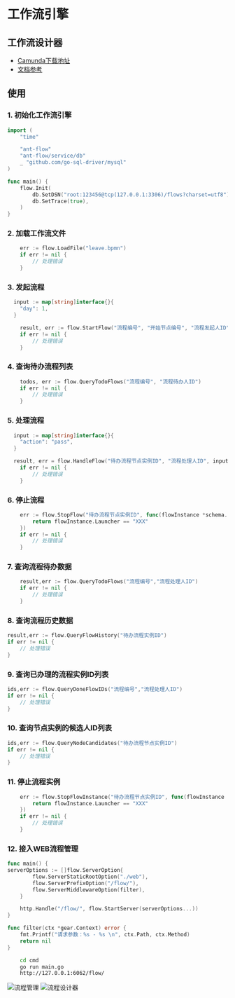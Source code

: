 # 工作流引擎

## 工作流设计器

- [Camunda下载地址](https://camunda.com/download/modeler/)
- [文档参考](https://docs.awspaas.com/reference-guide/aws-paas-process-reference-guide/process_structure/activities.html)


## 使用

### 1. 初始化工作流引擎

```go
import (
	"time"

	"ant-flow"
	"ant-flow/service/db"
	_ "github.com/go-sql-driver/mysql"
)

func main() {
	flow.Init(
		db.SetDSN("root:123456@tcp(127.0.0.1:3306)/flows?charset=utf8"),
		db.SetTrace(true),
	)
}

```

### 2. 加载工作流文件

```go
	err := flow.LoadFile("leave.bpmn")
	if err != nil {
		// 处理错误
	}
```

### 3. 发起流程

```go
  input := map[string]interface{}{
	"day": 1,
  }

	result, err := flow.StartFlow("流程编号", "开始节点编号", "流程发起人ID", input)
	if err != nil {
		// 处理错误
	}
```

### 4. 查询待办流程列表

```go
	todos, err := flow.QueryTodoFlows("流程编号", "流程待办人ID")
	if err != nil {
		// 处理错误
	}
```

### 5. 处理流程

```go
  input := map[string]interface{}{
	"action": "pass",
  }

  result, err = flow.HandleFlow("待办流程节点实例ID", "流程处理人ID", input)
	if err != nil {
		// 处理错误
	}
```

### 6. 停止流程

```go
	err := flow.StopFlow("待办流程节点实例ID", func(flowInstance *schema.FlowInstance) bool {
		return flowInstance.Launcher == "XXX"
	})
	if err != nil {
		// 处理错误
	}
```

### 7. 查询流程待办数据

```go
	result,err := flow.QueryTodoFlows("流程编号","流程处理人ID")
	if err != nil {
		// 处理错误
	}
```

### 8. 查询流程历史数据

```go
result,err := flow.QueryFlowHistory("待办流程实例ID")
if err != nil {
	// 处理错误
}
```

### 9. 查询已办理的流程实例ID列表

```go
ids,err := flow.QueryDoneFlowIDs("流程编号","流程处理人ID")
if err != nil {
	// 处理错误
}
```

### 10. 查询节点实例的候选人ID列表

```go
ids,err := flow.QueryNodeCandidates("待办流程节点实例ID")
if err != nil {
	// 处理错误
}
```

### 11. 停止流程实例

```go
	err := flow.StopFlowInstance("待办流程节点实例ID", func(flowInstance *schema.FlowInstance) bool {
		return flowInstance.Launcher == "XXX"
	})
	if err != nil {
		// 处理错误
	}
```

### 12. 接入WEB流程管理

```go
func main() {
serverOptions := []flow.ServerOption{
		flow.ServerStaticRootOption("./web"),
		flow.ServerPrefixOption("/flow/"),
		flow.ServerMiddlewareOption(filter),
	}

	http.Handle("/flow/", flow.StartServer(serverOptions...))
}

func filter(ctx *gear.Context) error {
	fmt.Printf("请求参数：%s - %s \n", ctx.Path, ctx.Method)
	return nil
}
```
```bash
    cd cmd
	go run main.go
	http://127.0.0.1:6062/flow/
```

![流程管理](example/screenshots/QQ20180123-175942@2x.png)
![流程设计器](example/screenshots/QQ20180123-180022@2x.png)
